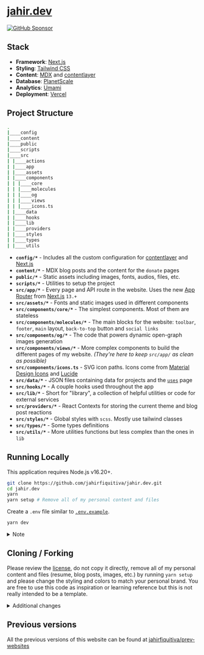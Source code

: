 # [jahir.dev](https://jahir.dev)

[![GitHub Sponsor](https://img.shields.io/static/v1?label=Sponsor&message=%E2%9D%A4&logo=GitHub&color=ff69b4)](https://github.com/sponsors/jahirfiquitiva)

## Stack

- **Framework**: [Next.js](https://nextjs.org/)
- **Styling**: [Tailwind CSS](https://tailwindcss.com/)
- **Content**: [MDX](https://github.com/mdx-js/mdx) and [contentlayer](https://contentlayer.dev)
- **Database**: [PlanetScale](https://planetscale.com/)
- **Analytics**: [Umami](https://jahir.dev/analytics)
- **Deployment**: [Vercel](https://vercel.com)

## Project Structure

```bash
.
|____config
|____content
|____public
|____scripts
|____src
| |____actions
| |____app
| |____assets
| |____components
| | |____core
| | |____molecules
| | |____og
| | |____views
| | |____icons.ts
| |____data
| |____hooks
| |____lib
| |____providers
| |____styles
| |____types
| |____utils
```

- **`config/*`** - Includes all the custom configuration for [contentlayer](https://contentlayer.dev) and [Next.js](https://nextjs.org/)
- **`content/*`** - MDX blog posts and the content for the `donate` pages
- **`public/*`** - Static assets including images, fonts, audios, files, etc.
- **`scripts/*`** - Utilities to setup the project
- **`src/app/*`** - Every page and API route in the website. Uses the new [App Router](https://beta.nextjs.org/docs/getting-started#introducing-the-app-router) from [Next.js](https://nextjs.org/) `13.+`
- **`src/assets/*`** - Fonts and static images used in different components
- **`src/components/core/*`** - The simplest components. Most of them are stateless
- **`src/components/molecules/*`** - The main blocks for the website: `toolbar`, `footer`, `main` layout, `back-to-top` button and `social links`
- **`src/components/og/*`** - The code that powers dynamic open-graph images generation
- **`src/components/views/*`** - More complex components to build the different pages of my website. _(They're here to keep `src/app/` as clean as possible)_
- **`src/components/icons.ts`** - SVG icon paths. Icons come from [Material Design Icons](https://pictogrammers.com/library/mdi/) and [Lucide](https://lucide.dev/)
- **`src/data/*`** - JSON files containing data for projects and the [`uses`](https://jahir.dev/uses) page
- **`src/hooks/*`** - A couple hooks used throughout the app
- **`src/lib/*`** - Short for "library", a collection of helpful utilities or code for external services
- **`src/providers/*`** - React Contexts for storing the current theme and blog post reactions
- **`src/styles/*`** - Global styles with `scss`. Mostly use tailwind classes
- **`src/types/*`** - Some types definitions
- **`src/utils/*`** - More utilities functions but less complex than the ones in `lib`

## Running Locally

This application requires Node.js v16.20+.

```bash
git clone https://github.com/jahirfiquitiva/jahir.dev.git
cd jahir.dev
yarn
yarn setup # Remove all of my personal content and files
```

Create a `.env` file similar to [`.env.example`](https://github.com/jahirfiquitiva/jahir.dev/blob/main/.env.example).

```bash
yarn dev
```

<details>

<summary>Note</summary>

Some things might be broken or not found because the `yarn setup` script will remove many files.
Please double check the code and implementations.

</details>

## Cloning / Forking

Please review the [license](https://github.com/jahirfiquitiva/jahir.dev/blob/main/LICENSE), do not copy it directly, remove all of my personal content and files (resume, blog posts, images, etc.) by running `yarn setup` and please change the styling and colors to match your personal brand. You are free to use this code as inspiration or learning reference but this is not really intended to be a template.

<details>

<summary>Additional changes</summary>

Make sure to set the `IS_TEMPLATE` environment variable to false.
Otherwise, the colors in the website might be inverted. (See `src/styles/globals.scss`)

</details>

## Previous versions

All the previous versions of this website can be found at [jahirfiquitiva/prev-websites](https://github.com/jahirfiquitiva/prev-websites)
